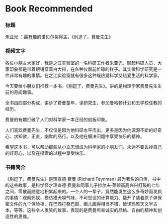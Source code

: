 # Book Recommended


### 标题

朱亚光 ：最有趣的诺贝尔奖得主，《别逗了，费曼先生》

### 视频文字

各位小朋友大家好，我是之江实验室的一名科研工作者朱亚光，聊起科研人员，大家印象都是带着眼镜穿着白大褂，在各种仪器前忙碌的样子。其实做科学研究是一件非常有趣的事情。在之江实验室就有很多这种既热爱科学又热爱生活的科学家。

今天要给小朋友们推荐一本书，《别逗了，费曼先生》。讲的是物理学家费曼先生生前的奇闻趣事。

全书由四部分构成，讲诉了费曼童年，读研究生，参加曼哈顿计划和去学校任教的经历。

费曼的有趣打破了人们对科学家一本正经的刻板印象。

人们喜欢费曼先生，不仅仅是因为他科研水平杰出，更多是因为他源源不断的好奇心、求知欲，正直，幽默的品行，以及他在解决问题中享受快乐的精神。

希望这本书，可以帮助那些从小立志想成为科学家的小朋友们，永远不要丢掉自己的好奇心，以及在探索的过程中享受快乐。



### 书籍简介

《别逗了，费曼先生》是理查德·费曼 (Richard Feynman) 最为著名的自传，书中的这些故事，是科学怪才理查德·费曼和同事儿子拉尔夫·莱顿高高兴兴打鼓的七年之间，零散而随意地积累起来的。一个人的一辈子，竟然能发生这么多奇妙而发疯的事情：观察蚂蚁、模仿猎犬嗅气味、不可思议的计算能力、撬开了装着原子弹保密文件的九个保险柜、在巴西打桑巴鼓、画儿画得相当不错、破译玛雅天文学古本，等等。这些令人发笑的故事，表现的是费曼坦率诚实的品格、自由的精神和创造性的思维。

